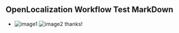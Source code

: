 ## OpenLocalization Workflow Test MarkDown
* ![image1](.\6d609020-3f1e-4424-93dc-bcdddc3e72bc.png)   ![image2](.\dbe5acb2-458e-42c0-929c-3cb711f711fc.png) 
thanks!